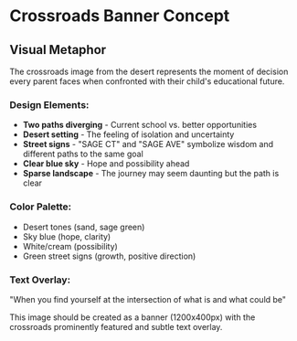 # Crossroads Banner Concept

## Visual Metaphor
The crossroads image from the desert represents the moment of decision every parent faces when confronted with their child's educational future. 

### Design Elements:
- **Two paths diverging** - Current school vs. better opportunities
- **Desert setting** - The feeling of isolation and uncertainty
- **Street signs** - "SAGE CT" and "SAGE AVE" symbolize wisdom and different paths to the same goal
- **Clear blue sky** - Hope and possibility ahead
- **Sparse landscape** - The journey may seem daunting but the path is clear

### Color Palette:
- Desert tones (sand, sage green)
- Sky blue (hope, clarity)
- White/cream (possibility)
- Green street signs (growth, positive direction)

### Text Overlay:
"When you find yourself at the intersection of what is and what could be"

This image should be created as a banner (1200x400px) with the crossroads prominently featured and subtle text overlay.